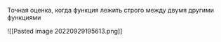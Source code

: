 Точная оценка, когда функция лежить строго между двумя другими функциями

![[Pasted image 20220929195613.png]]